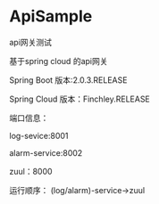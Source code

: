 # ApiSample
api网关测试

基于spring cloud 的api网关

Spring Boot 版本:2.0.3.RELEASE

Spring Cloud 版本：Finchley.RELEASE

端口信息：

log-sevice:8001

alarm-service:8002

zuul：8000

运行顺序：
(log/alarm)-service->zuul

